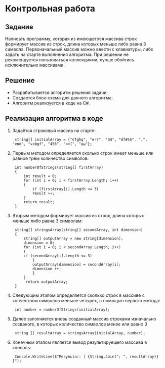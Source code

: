 # Контрольная работа
## Задание

Написать программу, которая из имеющегося массива строк формирует массив из строк, длина которых меньше либо равна 3 символа. Первоначальный массив можно ввести с клавиатуры, либо задать на старте выполнения алгоритма. При решении не рекомендуется пользоваться коллекциями, лучше обойтись исключительно массивами.

## Решение
* Разрабатывается алгоритм решения задачи;
* Создается блок-схема для данного алгоритма;
* Алгоритм реализуется в коде на C#.



## Реализация алгоритма в коде
1. Задаётся строковый массив на старте:

        string[] initialArray = {"dfghg", "er?", "34", "df#56", ",", "end", "vcbgf", "456", "<>(", "цы"};

2. Первым методом определяется сколько строк имеет меньше или равное трём количество символов:

        int numberOfStrings(string[] firstArray)
        {
            int result = 0;
            for (int i = 0; i < firstArray.Length; i++)
            {    
                if (firstArray[i].Length <= 3)
                result ++;
            }
            return result;
        }

3. Вторым методом формирует массив из строк, длина которых меньше либо равна 3 символам:

        string[] stringsArray(string[] secondArray, int dimension)
        {
            string[] outputArray = new string[dimension];
            dimension = 0;
            for (int i = 0; i < secondArray.Length; i++)
            {
            if (secondArray[i].Length <= 3)
                {
                outputArray[dimension] = secondArray[i];
                dimension ++;
                }
            }
             return outputArray;
        }

4. Следующим этапом определяется сколько строк в массиве с колчеством символов меньше четырех, с помощью первого метода:

        int number = numberOfStrings(initialArray);

5. Далее заполняется вновь созданный массив строками изначально созданого, в которых количество символов менее или равно 3

        string [] resultArray = stringsArray(initialArray, number);

6. Конечным этапом является вывод результируещего массива в консоль:

        Console.WriteLine($"Результат: [ {String.Join("; ", resultArray)} ]");

